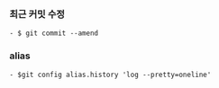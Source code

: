 ### 최근 커밋 수정   
```terminal
- $ git commit --amend
```


### alias 
```terminal
- $git config alias.history 'log --pretty=oneline'
```
